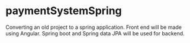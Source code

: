 # paymentSystemSpring
Converting an old project to a spring application. Front end will be made using Angular. Spring boot and Spring data JPA will be used for backend.
